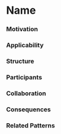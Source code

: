 # Name

### Motivation


### Applicability


### Structure


### Participants


### Collaboration


### Consequences


### Related Patterns

